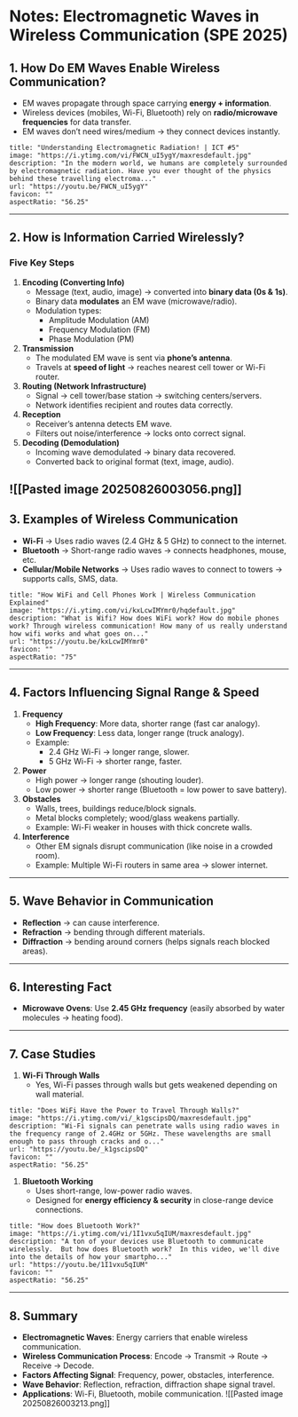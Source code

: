 # Notes: Electromagnetic Waves in Wireless Communication (SPE 2025)

## 1. How Do EM Waves Enable Wireless Communication?

- EM waves propagate through space carrying **energy + information**.
- Wireless devices (mobiles, Wi-Fi, Bluetooth) rely on **radio/microwave frequencies** for data transfer.
- EM waves don’t need wires/medium → they connect devices instantly.

```embed
title: "Understanding Electromagnetic Radiation! | ICT #5"
image: "https://i.ytimg.com/vi/FWCN_uI5ygY/maxresdefault.jpg"
description: "In the modern world, we humans are completely surrounded by electromagnetic radiation. Have you ever thought of the physics behind these travelling electroma..."
url: "https://youtu.be/FWCN_uI5ygY"
favicon: ""
aspectRatio: "56.25"
```


---

## 2. How is Information Carried Wirelessly?

### Five Key Steps

1. **Encoding (Converting Info)**
    - Message (text, audio, image) → converted into **binary data (0s & 1s)**.
    - Binary data **modulates** an EM wave (microwave/radio).
    - Modulation types:
        - Amplitude Modulation (AM)
        - Frequency Modulation (FM)
        - Phase Modulation (PM)
2. **Transmission**
    - The modulated EM wave is sent via **phone’s antenna**.
    - Travels at **speed of light** → reaches nearest cell tower or Wi-Fi router.
3. **Routing (Network Infrastructure)**
    - Signal → cell tower/base station → switching centers/servers.
    - Network identifies recipient and routes data correctly.
4. **Reception**
    - Receiver’s antenna detects EM wave.
    - Filters out noise/interference → locks onto correct signal.
5. **Decoding (Demodulation)**
    - Incoming wave demodulated → binary data recovered.
    - Converted back to original format (text, image, audio).

![[Pasted image 20250826003056.png]]
---

## 3. Examples of Wireless Communication

- **Wi-Fi** → Uses radio waves (2.4 GHz & 5 GHz) to connect to the internet.
- **Bluetooth** → Short-range radio waves → connects headphones, mouse, etc.
- **Cellular/Mobile Networks** → Uses radio waves to connect to towers → supports calls, SMS, data.
```embed
title: "How WiFi and Cell Phones Work | Wireless Communication Explained"
image: "https://i.ytimg.com/vi/kxLcwIMYmr0/hqdefault.jpg"
description: "What is Wifi? How does WiFi work? How do mobile phones work? Through wireless communication! How many of us really understand how wifi works and what goes on..."
url: "https://youtu.be/kxLcwIMYmr0"
favicon: ""
aspectRatio: "75"
```

---

## 4. Factors Influencing Signal Range & Speed

1. **Frequency**
    - **High Frequency**: More data, shorter range (fast car analogy).
    - **Low Frequency**: Less data, longer range (truck analogy).
    - Example:
        - 2.4 GHz Wi-Fi → longer range, slower.
        - 5 GHz Wi-Fi → shorter range, faster.
2. **Power**
    - High power → longer range (shouting louder).
    - Low power → shorter range (Bluetooth = low power to save battery).
3. **Obstacles**
    - Walls, trees, buildings reduce/block signals.
    - Metal blocks completely; wood/glass weakens partially.
    - Example: Wi-Fi weaker in houses with thick concrete walls.
4. **Interference**
    - Other EM signals disrupt communication (like noise in a crowded room).
    - Example: Multiple Wi-Fi routers in same area → slower internet.

---

## 5. Wave Behavior in Communication

- **Reflection** → can cause interference.
- **Refraction** → bending through different materials.
- **Diffraction** → bending around corners (helps signals reach blocked areas).

---

## 6. Interesting Fact

- **Microwave Ovens**: Use **2.45 GHz frequency** (easily absorbed by water molecules → heating food).

---

## 7. Case Studies

1. **Wi-Fi Through Walls**
    - Yes, Wi-Fi passes through walls but gets weakened depending on wall material.
	
```embed
title: "Does WiFi Have the Power to Travel Through Walls?"
image: "https://i.ytimg.com/vi/_k1gscipsDQ/maxresdefault.jpg"
description: "Wi-Fi signals can penetrate walls using radio waves in the frequency range of 2.4GHz or 5GHz. These wavelengths are small enough to pass through cracks and o..."
url: "https://youtu.be/_k1gscipsDQ"
favicon: ""
aspectRatio: "56.25"
```
1. **Bluetooth Working**
    - Uses short-range, low-power radio waves.
    - Designed for **energy efficiency & security** in close-range device connections.

```embed
title: "How does Bluetooth Work?"
image: "https://i.ytimg.com/vi/1I1vxu5qIUM/maxresdefault.jpg"
description: "A ton of your devices use Bluetooth to communicate wirelessly.  But how does Bluetooth work?  In this video, we'll dive into the details of how your smartpho..."
url: "https://youtu.be/1I1vxu5qIUM"
favicon: ""
aspectRatio: "56.25"
```

---

## 8. Summary

- **Electromagnetic Waves**: Energy carriers that enable wireless communication.
- **Wireless Communication Process**: Encode → Transmit → Route → Receive → Decode.
- **Factors Affecting Signal**: Frequency, power, obstacles, interference.
- **Wave Behavior**: Reflection, refraction, diffraction shape signal travel.
- **Applications**: Wi-Fi, Bluetooth, mobile communication.
![[Pasted image 20250826003213.png]]